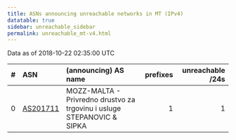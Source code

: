 ```yaml
---
title: ASNs announcing unreachable networks in MT (IPv4)
datatable: true
sidebar: unreachable_sidebar
permalink: unreachable_mt-v4.html
---
```


Data as of 2018-10-22 02:35:00 UTC


<div class="datatable-begin"></div>

|   # | ASN                                      | (announcing) AS name                                                       |   prefixes |   unreachable /24s |
|----:|:-----------------------------------------|:---------------------------------------------------------------------------|-----------:|-------------------:|
|   0 | [AS201711](unreachable_AS201711-v4.html) | MOZZ-MALTA - Privredno drustvo za trgovinu i usluge STEPANOVIC &amp; SIPKA |          1 |                  1 |

<div class="datatable-end"></div>